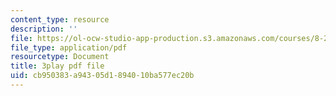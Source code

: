 ```yaml
---
content_type: resource
description: ''
file: https://ol-ocw-studio-app-production.s3.amazonaws.com/courses/8-286-the-early-universe-fall-2013/cb950383a94305d1894010ba577ec20b_45RQrWHzovU.pdf
file_type: application/pdf
resourcetype: Document
title: 3play pdf file
uid: cb950383-a943-05d1-8940-10ba577ec20b
---
```

